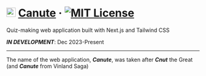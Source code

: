 # <img src="https://i.ibb.co/8sHv5w5/canute-logo-textless.png" alt="canute-logo" width="24"> [Canute](https://github.com/abyanmajid/canute) &middot; [![MIT License](https://img.shields.io/badge/license-MIT-purple.svg)](https://github.com/abyanmajid/canute/blob/main/LICENSE)
Quiz-making web application built with Next.js and Tailwind CSS

***IN DEVELOPMENT***: Dec 2023-Present

---
The name of the web application, ***Canute***, was taken after ***Cnut*** the Great (and ***Canute*** from Vinland Saga)
